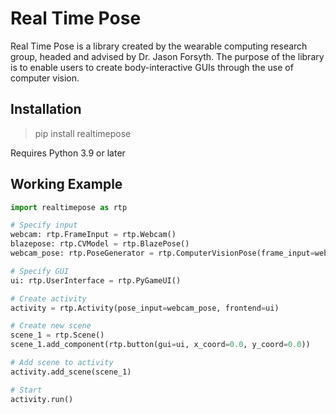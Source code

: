 # Real Time Pose

Real Time Pose is a library created by the wearable computing research
group, headed and advised by Dr. Jason Forsyth. The purpose of the 
library is to enable users to create body-interactive GUIs through
the use of computer vision. 

## Installation

> pip install realtimepose

Requires Python 3.9 or later

## Working Example

```python
import realtimepose as rtp

# Specify input
webcam: rtp.FrameInput = rtp.Webcam()
blazepose: rtp.CVModel = rtp.BlazePose()
webcam_pose: rtp.PoseGenerator = rtp.ComputerVisionPose(frame_input=webcam, model=blazepose)

# Specify GUI
ui: rtp.UserInterface = rtp.PyGameUI()

# Create activity
activity = rtp.Activity(pose_input=webcam_pose, frontend=ui)

# Create new scene
scene_1 = rtp.Scene()
scene_1.add_component(rtp.button(gui=ui, x_coord=0.0, y_coord=0.0))

# Add scene to activity
activity.add_scene(scene_1)

# Start
activity.run()
```